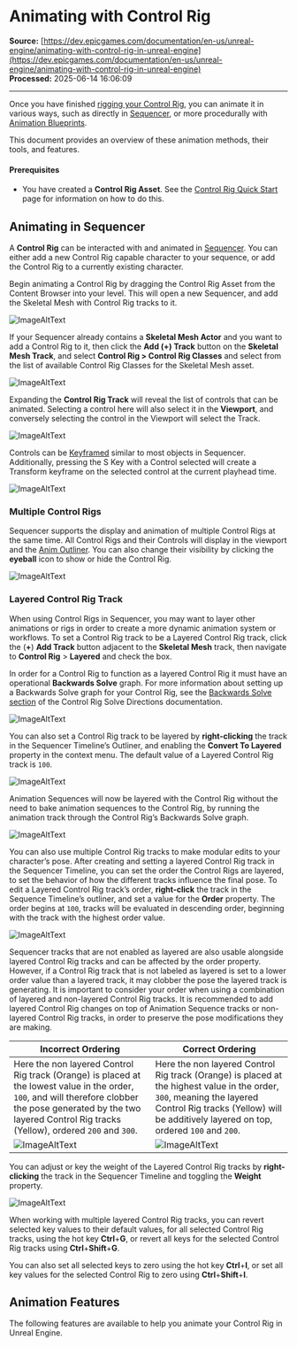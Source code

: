 # Animating with Control Rig

**Source:** [https://dev.epicgames.com/documentation/en-us/unreal-engine/animating-with-control-rig-in-unreal-engine](https://dev.epicgames.com/documentation/en-us/unreal-engine/animating-with-control-rig-in-unreal-engine)  
**Processed:** 2025-06-14 16:06:09

---

Once you have finished [rigging your Control Rig](/documentation/en-us/unreal-engine/rigging-with-control-rig-in-unreal-engine), you can animate it in various ways, such as directly in [Sequencer](/documentation/en-us/unreal-engine/cinematics-and-movie-making-in-unreal-engine), or more procedurally with [Animation Blueprints](/documentation/en-us/unreal-engine/animation-blueprints-in-unreal-engine).

This document provides an overview of these animation methods, their tools, and features.

#### Prerequisites

-   You have created a **Control Rig Asset**. See the [Control Rig Quick Start](/documentation/en-us/unreal-engine/how-to-create-control-rigs-in-unreal-engine) page for information on how to do this.

## Animating in Sequencer

A **Control Rig** can be interacted with and animated in [Sequencer](/documentation/en-us/unreal-engine/cinematics-and-movie-making-in-unreal-engine). You can either add a new Control Rig capable character to your sequence, or add the Control Rig to a currently existing character.

Begin animating a Control Rig by dragging the Control Rig Asset from the Content Browser into your level. This will open a new Sequencer, and add the Skeletal Mesh with Control Rig tracks to it.

![ImageAltText](https://d1iv7db44yhgxn.cloudfront.net/documentation/images/91e4eaa5-b5ee-4565-9f0e-bedae97ad174/image_0.gif)

If your Sequencer already contains a **Skeletal Mesh Actor** and you want to add a Control Rig to it, then click the **Add (+) Track** button on the **Skeletal Mesh Track**, and select **Control Rig > Control Rig Classes** and select from the list of available Control Rig Classes for the Skeletal Mesh asset.

![ImageAltText](https://d1iv7db44yhgxn.cloudfront.net/documentation/images/c1b81502-4952-4662-aa6a-09e45126bf4f/image_1.png)

Expanding the **Control Rig Track** will reveal the list of controls that can be animated. Selecting a control here will also select it in the **Viewport**, and conversely selecting the control in the Viewport will select the Track.

![ImageAltText](https://d1iv7db44yhgxn.cloudfront.net/documentation/images/f8e48bff-0b48-45d1-91c3-18d6376a056e/image_2.png)

Controls can be [Keyframed](/documentation/en-us/unreal-engine/creating-animation-keyframes-in-unreal-engine) similar to most objects in Sequencer. Additionally, pressing the S Key with a Control selected will create a Transform keyframe on the selected control at the current playhead time.

![ImageAltText](https://d1iv7db44yhgxn.cloudfront.net/documentation/images/ca1abb93-4e5e-4821-b0dd-611cb7eeda19/image_3.gif)

### Multiple Control Rigs

Sequencer supports the display and animation of multiple Control Rigs at the same time. All Control Rigs and their Controls will display in the viewport and the [Anim Outliner](/documentation/en-us/unreal-engine/animation-editor-mode-in-unreal-engine#animoutliner). You can also change their visibility by clicking the **eyeball** icon to show or hide the Control Rig.

![ImageAltText](https://d1iv7db44yhgxn.cloudfront.net/documentation/images/be792f3d-73c4-4de4-b35f-a5171cfa4217/image_4.gif)

### Layered Control Rig Track

When using Control Rigs in Sequencer, you may want to layer other animations or rigs in order to create a more dynamic animation system or workflows. To set a Control Rig track to be a Layered Control Rig track, click the (**+**) **Add Track** button adjacent to the **Skeletal Mesh** track, then navigate to **Control Rig** > **Layered** and check the box.

In order for a Control Rig to function as a layered Control Rig it must have an operational **Backwards Solve** graph. For more information about setting up a Backwards Solve graph for your Control Rig, see the [Backwards Solve section](/documentation/en-us/unreal-engine/control-rig-forwards-solve-and-backwards-solve-in-unreal-engine#backwardssolve) of the Control Rig Solve Directions documentation.

![ImageAltText](https://d1iv7db44yhgxn.cloudfront.net/documentation/images/4f646d7f-1623-4360-81a7-f34211804be6/image_5.png)

You can also set a Control Rig track to be layered by **right-clicking** the track in the Sequencer Timeline’s Outliner, and enabling the **Convert To Layered** property in the context menu. The default value of a Layered Control Rig track is `100`.

![ImageAltText](https://d1iv7db44yhgxn.cloudfront.net/documentation/images/64b42c26-b0ac-424f-9007-cd35a1c4620c/image_6.png)

Animation Sequences will now be layered with the Control Rig without the need to bake animation sequences to the Control Rig, by running the animation track through the Control Rig’s Backwards Solve graph.

![ImageAltText](https://d1iv7db44yhgxn.cloudfront.net/documentation/images/809f9bf2-5630-4afe-b2d7-c51bcb5d6de8/image_7.gif)

You can also use multiple Control Rig tracks to make modular edits to your character’s pose. After creating and setting a layered Control Rig track in the Sequencer Timeline, you can set the order the Control Rigs are layered, to set the behavior of how the different tracks influence the final pose. To edit a Layered Control Rig track’s order, **right-click** the track in the Sequence Timeline’s outliner, and set a value for the **Order** property. The order begins at `100`, tracks will be evaluated in descending order, beginning with the track with the highest order value.

![ImageAltText](https://d1iv7db44yhgxn.cloudfront.net/documentation/images/ef70716c-9916-4328-b865-6e98db771d10/image_8.png)

Sequencer tracks that are not enabled as layered are also usable alongside layered Control Rig tracks and can be affected by the order property. However, if a Control Rig track that is not labeled as layered is set to a lower order value than a layered track, it may clobber the pose the layered track is generating. It is important to consider your order when using a combination of layered and non-layered Control Rig tracks. It is recommended to add layered Control Rig changes on top of Animation Sequence tracks or non-layered Control Rig tracks, in order to preserve the pose modifications they are making.

| Incorrect Ordering | Correct Ordering |
| --- | --- |
| Here the non layered Control Rig track (Orange) is placed at the lowest value in the order, `100`, and will therefore clobber the pose generated by the two layered Control Rig tracks (Yellow), ordered `200` and `300`. | Here the non layered Control Rig track (Orange) is placed at the highest value in the order, `300`, meaning the layered Control Rig tracks (Yellow) will be additively layered on top, ordered `100` and `200`. |
| ![ImageAltText](https://d1iv7db44yhgxn.cloudfront.net/documentation/images/8889d36c-1620-4c68-9e1d-bdf995661206/image_9.png) | ![ImageAltText](https://d1iv7db44yhgxn.cloudfront.net/documentation/images/ba55224c-5eec-4e55-931f-48cdcb4d3f78/image_10.png) |

You can adjust or key the weight of the Layered Control Rig tracks by **right-clicking** the track in the Sequencer Timeline and toggling the **Weight** property.

![ImageAltText](https://d1iv7db44yhgxn.cloudfront.net/documentation/images/46f24689-d403-45b5-b9e4-bbc7dc7ce998/image_11.gif)

When working with multiple layered Control Rig tracks, you can revert selected key values to their default values, for all selected Control Rig tracks, using the hot key **Ctrl**+**G**, or revert all keys for the selected Control Rig tracks using **Ctrl**+**Shift**+**G**.

You can also set all selected keys to zero using the hot key **Ctrl**+**I**, or set all key values for the selected Control Rig to zero using **Ctrl**+**Shift**+**I**.

## Animation Features

The following features are available to help you animate your Control Rig in Unreal Engine.